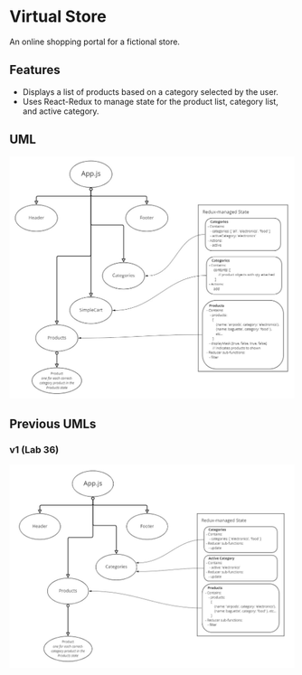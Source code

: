 # Virtual Store

An online shopping portal for a fictional store.

## Features

- Displays a list of products based on a category selected by the user.
- Uses React-Redux to manage state for the product list, category list, and active category.

## UML

![My Virtual Store React app architecture v2](assets/lab-37-uml.jpg)

## Previous UMLs

### v1 (Lab 36)

![My Virtual Store React app architecture](assets/lab-36-uml.jpg)
